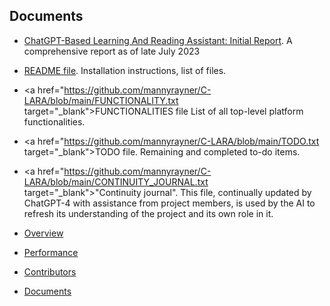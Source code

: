## Documents
- <a href="https://www.researchgate.net/publication/372526096_ChatGPT-Based_Learning_And_Reading_Assistant_Initial_Report" target="_blank">ChatGPT-Based Learning And Reading Assistant: Initial Report</a>. A comprehensive report as of late July 2023

- <a href="https://github.com/mannyrayner/C-LARA/blob/main/README.txt" target="_blank">README file</a>. Installation instructions, list of files.

- <a href="https://github.com/mannyrayner/C-LARA/blob/main/FUNCTIONALITY.txt target="_blank">FUNCTIONALITIES file</a> List of all top-level platform functionalities.

- <a href="https://github.com/mannyrayner/C-LARA/blob/main/TODO.txt target="_blank">TODO file</a>. Remaining and completed to-do items.

- <a href="https://github.com/mannyrayner/C-LARA/blob/main/CONTINUITY_JOURNAL.txt target="_blank">"Continuity journal"</a>. This file, continually updated by ChatGPT-4 with assistance from project members, is used by the AI to refresh its understanding of the project and its own role in it.

- [Overview](index.md)
- [Performance](performance.md)
- [Contributors](collaborators.md)
- [Documents](documents.md)